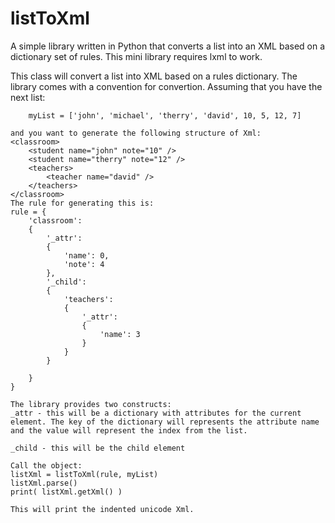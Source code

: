 listToXml
=========

A simple library written in Python that converts  a list into an XML based on a dictionary set of rules. This mini library requires lxml to work.

This class will convert a list into XML
	based on a rules dictionary.
	The library comes with a convention for convertion. Assuming
	that you have the next list:
```
	myList = ['john', 'michael', 'therry', 'david', 10, 5, 12, 7]
```
	and you want to generate the following structure of Xml:
	<classroom>
		<student name="john" note="10" />
		<student name="therry" note="12" />
		<teachers>
			<teacher name="david" />
		</teachers>
	</classroom>
	The rule for generating this is:
	rule = {
		'classroom':
		{
			'_attr':
			{
				'name': 0,
				'note': 4
			},
			'_child':
			{
				'teachers':
				{
					'_attr':
					{
						'name': 3
					}
				}
			}

		}
	}

	The library provides two constructs:
	_attr - this will be a dictionary with attributes for the current element. The key of the dictionary will represents the attribute name and the value will represent the index from the list.

	_child - this will be the child element

	Call the object:
	listXml = listToXml(rule, myList)
	listXml.parse()
	print( listXml.getXml() ) 
	
	This will print the indented unicode Xml.

